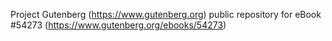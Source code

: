 Project Gutenberg (https://www.gutenberg.org) public repository for
eBook #54273 (https://www.gutenberg.org/ebooks/54273)

